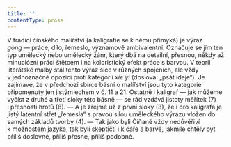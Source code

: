 ```yaml
---
title: ''
contentType: prose
---
```


  

V tradici čínského malířství (a kaligrafie se k němu přimyká) je výraz _gong_ — práce, dílo, řemeslo, významově ambivalentní. Označuje se jím ten typ umělecký nebo umělecký žánr, který dbá na detailní, přesnou, někdy až minuciózní práci štětcem i na koloristický efekt práce s barvou. V teorii literátské malby stál tento výraz sice v různých spojeních, ale vždy v jednoznačné opozici proti kategorii _xie yi_ (doslova: „psát ideje“). Je zajímavé, že v předchozí sbírce básní o malířství jsou tyto kategorie připomenuty jen jistým echem v č. 11 a 21. Ostatně i kaligraf — jak můžeme vyčíst z druhé a třetí sloky této básně — se rád vzdává jistoty měřítek (7) i přesnosti hrotů (8). — A je zřejmé už z první sloky (3), že i pro kaligrafa je jistý latentní střet „řemesla“ s pravou silou uměleckého výrazu vložen do samých základů tvorby (4). — Tak jako byli Číňané vždy nedůvěřiví k možnostem jazyka, tak byli skeptičtí i k čáře a barvě, jakmile chtěly být příliš doslovné, příliš přesné, příliš podobné.
